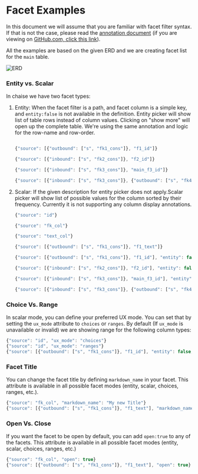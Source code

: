 # Facet Examples

In this document we will assume that you are familiar with facet filter syntax. If that is not the case, please read the [annotation document](/ermrest/user-doc/annotation.html#visible-columns) (if you are viewing on [GitHub.com, click this link](https://github.com/informatics-isi-edu/ermrest/blob/master/docs/user-doc/annotation.md#2016-visible-columns)).

All the examples are based on the given ERD and we are creating facet list for the `main` table.

![ERD](https://dev.isrd.isi.edu/~ashafaei/wiki-images/faceting_example_erd.png)

### Entity vs. Scalar

In chaise we have two facet types:

 1. Entity: When the facet filter is a path, and facet column is a simple key, and `entity:false` is not available in the definition. Entity picker will show list of table rows instead of column values.
    Clicking on "show more" will open up the complete table. We're using the same annotation and logic for the row-name and row-order.

    ```JavaScript

    {"source": [{"outbound": ["s", "fk1_cons"]}, "f1_id"]}

    {"source": [{"inbound": ["s", "fk2_cons"]}, "f2_id"]}

    {"source": [{"inbound": ["s", "fk3_cons"]}, "main_f3_id"]}

    {"source": [{"inbound": ["s", "fk3_cons"]}, {"outbound": ["s", "fk4_cons"]}, "f3_id"]}
    ```

2. Scalar: If the given description for entity picker does not apply.Scalar picker will show list of possible values for the column sorted by their frequency. Currently it is not supporting any column display annotations.


    ```JavaScript
    {"source": "id"}

    {"source": "fk_col"}

    {"source": "text_col"}

    {"source": [{"outbound": ["s", "fk1_cons"]}, "f1_text"]}

    {"source": [{"outbound": ["s", "fk1_cons"]}, "f1_id"], "entity": false}

    {"source": [{"inbound": ["s", "fk2_cons"]}, "f2_id"], "entity": false}

    {"source": [{"inbound": ["s", "fk3_cons"]}, "main_f3_id"], "entity": false}

    {"source": [{"inbound": ["s", "fk3_cons"]}, {"outbound": ["s", "fk4_cons"]}, "f3_id"], "entity": false}
    ```

### Choice Vs. Range

In scalar mode, you can define your preferred UX mode. You can set that by setting the `ux_mode` attribute to `choices` or `ranges`.
By default (If `ux_mode` is unavailable or invalid) we are showing range for the following column types:

```JavaScript
{"source": "id", "ux_mode": "choices"}
{"source": "id", "ux_mode": "ranges"}
{"source": [{"outbound": ["s", "fk1_cons"]}, "f1_id"], "entity": false, "ux_mode": "ranges"}
```

### Facet Title

You can change the facet title by defining `markdown_name` in your facet. This attribute is available in all possible facet modes (entity, scalar, choices, ranges, etc.).

```JavaScript
{"source": "fk_col", "markdown_name": "My new Title"}
{"source": [{"outbound": ["s", "fk1_cons"]}, "f1_text"], "markdown_name": "_Italic Title_"}
```

### Open Vs. Close

If you want the facet to be open by default, you can add `open:true` to any of the facets. This attribute is available in all possible facet modes (entity, scalar, choices, ranges, etc.)

```JavaScript
{"source": "fk_col", "open": true}
{"source": [{"outbound": ["s", "fk1_cons"]}, "f1_text"], "open": true}
```
